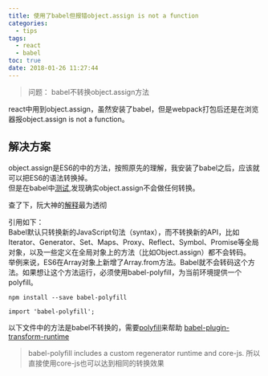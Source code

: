 ```yaml
---
title: 使用了babel但报错object.assign is not a function
categories:
  - tips
tags:
  - react
  - babel
toc: true
date: 2018-01-26 11:27:44
---
```

> 问题： babel不转换object.assign方法

react中用到object.assign，虽然安装了babel，但是webpack打包后还是在浏览器报object.assign is not a function。

<!-- more -->

## 解决方案
object.assign是ES6的中的方法，按照原先的理解，我安装了babel之后，应该就可以把ES6的语法转换掉。  
但是在babel中[测试](https://babeljs.io/repl/),发现确实object.assign不会做任何转换。

查了下，阮大神的[解释](http://www.ruanyifeng.com/blog/2016/01/babel.html)最为透彻

引用如下：  
Babel默认只转换新的JavaScript句法（syntax），而不转换新的API，比如Iterator、Generator、Set、Maps、Proxy、Reflect、Symbol、Promise等全局对象，以及一些定义在全局对象上的方法（比如Object.assign）都不会转码。  
举例来说，ES6在Array对象上新增了Array.from方法。Babel就不会转码这个方法。如果想让这个方法运行，必须使用babel-polyfill，为当前环境提供一个polyfill。

```
npm install --save babel-polyfill
```

```
import 'babel-polyfill';
```

以下文件中的方法是babel不转换的，需要[polyfill](https://babeljs.io/docs/usage/polyfill/)来帮助
[babel-plugin-transform-runtime](https://github.com/babel/babel/blob/master/packages/babel-plugin-transform-runtime/src/definitions.js)

> babel-polyfill includes a custom regenerator runtime and core-js. 所以直接使用core-js也可以达到相同的转换效果
